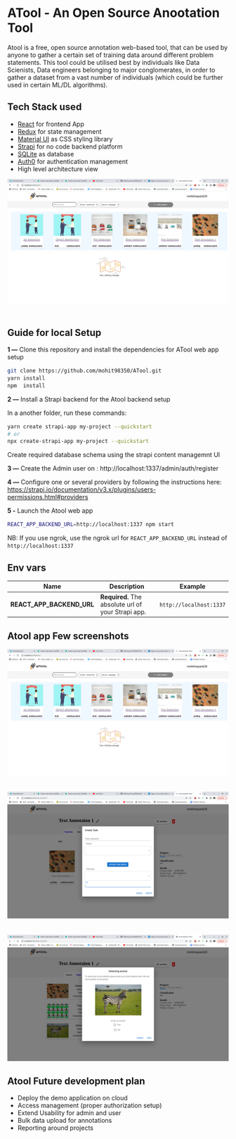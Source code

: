 # ATool - An Open Source Anootation Tool

Atool is a free, open source annotation web-based tool, that can be used by anyone to gather a certain set of training data around different problem statements.
This tool could be utilised best by individuals like Data Scienists, Data engineers belonging to major conglomerates, in order to gather a dataset from a vast number of individuals (which could be further used in certain ML/DL algorithms).

## Tech Stack used

- <a href="https://reactjs.org/" target="_blank">React</a>  for frontend App
- <a href="https://redux.js.org/" target="_blank">Redux</a> for state management
- <a href="https://www.mui.com/" target="_blank">Material UI</a> as CSS styling library
- <a href="https://strapi.io/" target="_blank">Strapi</a>  for no code backend platform
- <a href="https://www.sqlite.org/index.html" target="_blank">SQLite</a> as database
- <a href="https://www.auth0.com/" target="_blank">Auth0</a> for authentication management
- High level architecture view

<p align="center">
   <img src="./screenshots/2.png" >
&nbsp;
<br />
</p>

## Guide for local Setup

**1 —** Clone this repository and install the dependencies for ATool web app setup
```bash
git clone https://github.com/mohit98350/ATool.git
yarn install
npm  install
```

**2 —** Install a Strapi backend for the Atool backend setup

In a another folder, run these commands:
```bash
yarn create strapi-app my-project --quickstart
# or
npx create-strapi-app my-project --quickstart
```
Create required database schema using the strapi content managemnt UI


**3 —** Create the Admin user on  : http://localhost:1337/admin/auth/register

**4 —** Configure one or several providers by following the instructions here: https://strapi.io/documentation/v3.x/plugins/users-permissions.html#providers

**5 -** Launch the Atool web app
```bash
REACT_APP_BACKEND_URL=http://localhost:1337 npm start
```
NB: If you use ngrok, use the ngrok url for `REACT_APP_BACKEND_URL` instead of `http://localhost:1337`

## Env vars
| Name | Description | Example |
| - | - | - |
| **REACT_APP_BACKEND_URL** | **Required.** The absolute url of your Strapi app. | `http://localhost:1337` |


## Atool app Few screenshots

<p align="center">
   <img src="./screenshots/2.png" >
&nbsp;
<br />
<br />
   <img src="./screenshots/4.png" >
&nbsp;
   <br />
&nbsp;
   <img src="./screenshots/6.png" >
<br />

</p>

## Atool Future development plan
- Deploy the demo application on cloud
- Access management (proper authorization setup)
- Extend Usability for admin and user 
- Bulk data upload for annotations
- Reporting around projects
